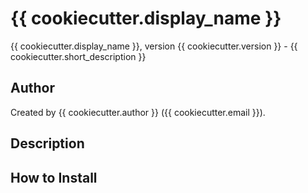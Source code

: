 # {{ cookiecutter.display_name }}
{{ cookiecutter.display_name }}, version {{ cookiecutter.version }} - {{ cookiecutter.short_description }}

## Author
Created by {{ cookiecutter.author }} ({{ cookiecutter.email }}).

## Description

## How to Install
